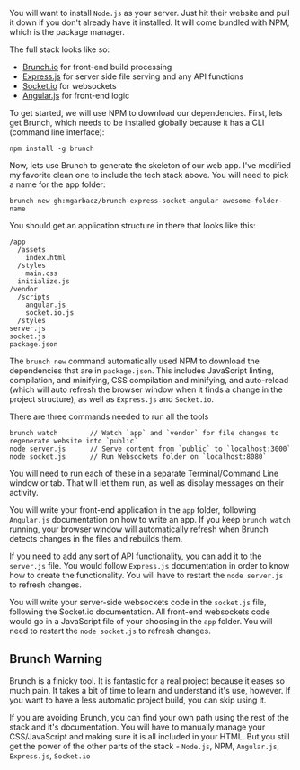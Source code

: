 You will want to install `Node.js` as your server. Just hit their website and pull it down if you don't already have it installed. It will come bundled with NPM, which is the package manager.

The full stack looks like so:
- [Brunch.io](http://brunch.io/)        for front-end build processing
- [Express.js](http://expressjs.com/)   for server side file serving and any API functions
- [Socket.io](http://socket.io/)        for websockets
- [Angular.js](http://angularjs.org/)   for front-end logic

To get started, we will use NPM to download our dependencies. First, lets get Brunch, which needs to be installed globally because it has a CLI (command line interface):

    npm install -g brunch
    
Now, lets use Brunch to generate the skeleton of our web app. I've modified my favorite clean one to include the tech stack above. You will need to pick a name for the app folder:

    brunch new gh:mgarbacz/brunch-express-socket-angular awesome-folder-name
    
You should get an application structure in there that looks like this:

    /app
      /assets
        index.html
      /styles
        main.css
      initialize.js
    /vendor
      /scripts
        angular.js
        socket.io.js
      /styles
    server.js
    socket.js
    package.json
    
The `brunch new` command automatically used NPM to download the dependencies that are in `package.json`. This includes JavaScript linting, compilation, and minifying, CSS compilation and minifying, and auto-reload (which will auto refresh the browser window when it finds a change in the project structure), as well as `Express.js` and `Socket.io`.

There are three commands needed to run all the tools

    brunch watch        // Watch `app` and `vendor` for file changes to regenerate website into `public`
    node server.js      // Serve content from `public` to `localhost:3000`
    node socket.js      // Run Websockets folder on `localhost:8080`
    
You will need to run each of these in a separate Terminal/Command Line window or tab. That will let them run, as well as display messages on their activity.

You will write your front-end application in the `app` folder, following `Angular.js` documentation on how to write an app. If you keep `brunch watch` running, your browser window will automatically refresh when Brunch detects changes in the files and rebuilds them.

If you need to add any sort of API functionality, you can add it to the `server.js` file. You would follow `Express.js` documentation in order to know how to create the functionality. You will have to restart the `node server.js` to refresh changes.

You will write your server-side websockets code in the `socket.js` file, following the Socket.io documentation. All front-end websockets code would go in a JavaScript file of your choosing in the `app` folder. You will need to restart the `node socket.js` to refresh changes.

Brunch Warning
--------------

Brunch is a finicky tool. It is fantastic for a real project because it eases so much pain. It takes a bit of time to learn and understand it's use, however. If you want to have a less automatic project build, you can skip using it.

If you are avoiding Brunch, you can find your own path using the rest of the stack and it's documentation. You will have to manually manage your CSS/JavaScript and making sure it is all included in your HTML. But you still get the power of the other parts of the stack - `Node.js`, NPM, `Angular.js`, `Express.js`, `Socket.io`
